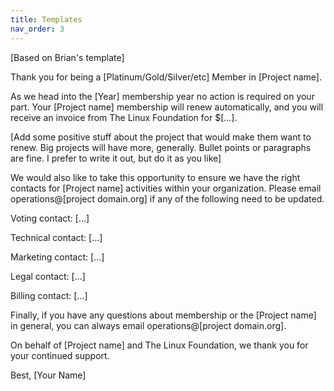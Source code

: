 ```yaml
---
title: Templates
nav_order: 3
---
```


[Based on Brian's template]

Thank you for being a [Platinum/Gold/Silver/etc] Member in [Project name]. 

As we head into the [Year] membership year no action is required on your part. Your [Project name] membership will renew automatically, and you will receive an invoice from The Linux Foundation for $[...].

[Add some positive stuff about the project that would make them want to renew. Big projects will have more, generally. Bullet points or paragraphs are fine. I prefer to write it out, but do it as you like]

We would also like to take this opportunity to ensure we have the right contacts for [Project name] activities within your organization. Please email operations@[project domain.org] if any of the following need to be updated.

Voting contact: [...]

Technical contact: [...]

Marketing contact: [...]

Legal contact: [...]

Billing contact: [...]

Finally, if you have any questions about membership or the [Project name] in general, you can always email operations@[project domain.org].

On behalf of [Project name] and The Linux Foundation, we thank you for your continued support.

Best,
[Your Name]
